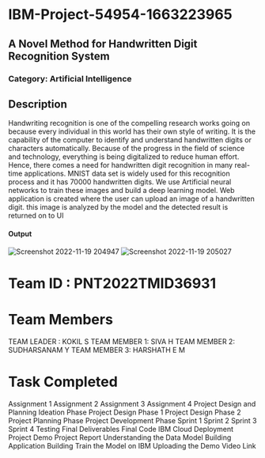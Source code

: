 # IBM-Project-54954-1663223965
## A Novel Method for Handwritten Digit Recognition System
### Category: Artificial Intelligence

## Description
  Handwriting recognition is one of the compelling research works going on because every individual in this world has their own style of writing. It is the capability of the computer to identify and understand handwritten digits or characters automatically. Because of the progress in the field of science and technology, everything is being digitalized to reduce human effort. Hence, there comes a need for handwritten digit recognition in many real-time applications. MNIST data set is widely used for this recognition process and it has 70000 handwritten digits. We use Artificial neural networks to train these images and build a deep learning model. Web application is created where the user can upload an image of a handwritten digit. this image is analyzed by the model and the detected result is returned on to UI

#### Output
![Screenshot 2022-11-19 204947](https://user-images.githubusercontent.com/103882547/202858034-e4e855bf-ea52-443d-b5f0-d1ea331d2c3c.jpg)
![Screenshot 2022-11-19 205027](https://user-images.githubusercontent.com/103882547/202858053-39d4660a-a83f-44ba-9f7e-b89fa019748e.jpg)

# Team ID : PNT2022TMID36931
# Team Members
  TEAM LEADER  : KOKIL S
  TEAM MEMBER 1: SIVA H
  TEAM MEMBER 2: SUDHARSANAM Y 
  TEAM MEMBER 3: HARSHATH E M


# Task Completed
 Assignment 1
 Assignment 2
 Assignment 3
 Assignment 4
 Project Design and Planning
 Ideation Phase
 Project Design Phase 1
 Project Design Phase 2
 Project Planning Phase
 Project Development Phase
  Sprint 1
  Sprint 2
  Sprint 3
  Sprint 4
 Testing
 Final Deliverables
 Final Code
 IBM Cloud Deployment
 Project Demo
 Project Report
 Understanding the Data
 Model Building
 Application Building
 Train the Model on IBM
 Uploading the Demo Video Link
 
